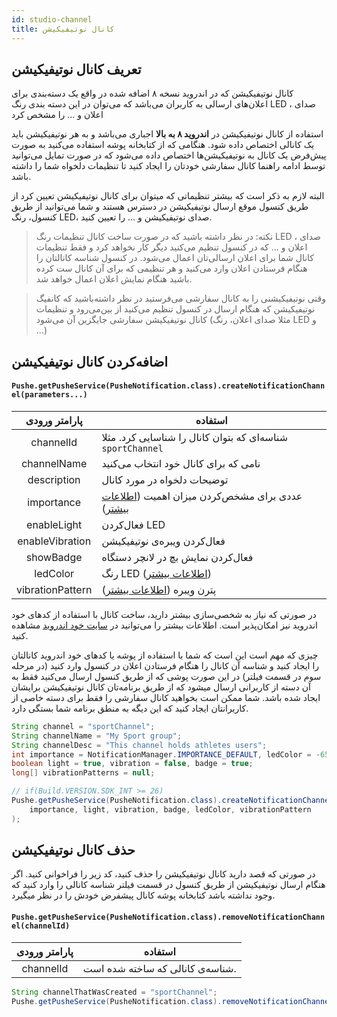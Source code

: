 ```yaml
---
id: studio-channel
title: کانال نوتیفیکیشن
---
```

## تعریف کانال نوتیفیکیشن

کانال نوتیفیکیشن که در اندروید نسخه ۸ اضافه شده در واقع یک دسته‌بندی برای اعلان‌های ارسالی به کاربران می‌باشد که می‌توان در این دسته بندی رنگ LED ، صدای اعلان و ... را مشخص کرد

استفاده از کانال نوتیفیکیشن در **اندروید ۸ به بالا** اجباری می‌باشد و به هر نوتیفیکیشن باید یک کانالی اختصاص داده شود. هنگامی که از کتابخانه پوشه استفاده می‌کنید به صورت پیش‌فرض یک کانال به نوتیفیکیشن‌ها اختصاص داده می‌شود که در صورت تمایل می‌توانید توسط ادامه راهنما کانال سفارشی خودتان را ایجاد کنید تا تنظیمات دلخواه شما را داشته باشد.

 البته لازم به ذکر است که بیشتر تنظیماتی که میتوان برای کانال نوتیفیکیشن تعیین کرد از طریق کنسول موقع ارسال نوتیفیکیشن در دسترس هستند و شما می‌توانید از طریق کنسول، رنگ ‌LED، صدای نوتیفیکیشن و ... را تعیین کنید. 


> نکته: در نظر داشته باشید که در صورت ساخت کانال تنظیمات رنگ LED ، صدای اعلان و ... که در کنسول تنظیم می‌کنید دیگر کار نخواهد کرد و فقط تنظیمات کانال شما برای اعلان ارسالی‌تان اعمال می‌شود. در کنسول شناسه کانالتان را هنگام فرستادن اعلان وارد می‌کنید و هر تنظیمی که برای آن کانال ست کرده باشید هنگام نمایش اعلان اعمال خواهد شد.


> وقتی نوتیفیکیشنی را به کانال سفارشی می‌فرستید در نظر داشته‌باشید که کانفیگ نوتیفیکیشن که هنگام ارسال در کنسول تنظیم می‌کنید از بین‌می‌رود و تنظیمات کانال نوتیفیکیشن سفارشی جایگزین آن می‌شود (مثلا صدای اعلان، رنگ LED و ...)

## اضافه‌کردن کانال نوتیفیکیشن

<div dir='ltr'>

#### `Pushe.getPusheService(PusheNotification.class).createNotificationChannel(parameters...)`


</div>

|پارامتر ورودی|استفاده|
|:--:|--|
|channelId| شناسه‌ای که بتوان کانال را شناسایی کرد. مثلا `sportChannel`|
|channelName|نامی که برای کانال خود انتخاب می‌کنید|
|description|توضیحات دلخواه در مورد کانال|
|importance|عددی برای مشخص‌کردن میزان اهمیت ([اطلاعات بیشتر](https://developer.android.com/training/notify-user/channels#importance))|
|enableLight|فعال‌کردن LED|
|enableVibration|فعال‌کردن ویبره‌ی نوتیفیکیشن|
|showBadge|فعال‌کردن نمایش بچ در لانچر دستگاه|
|ledColor|رنگ LED ([اطلاعات بیشتر](https://developer.android.com/reference/android/app/NotificationChannel.html#setLightColor(int)))|
|vibrationPattern|پترن ویبره ([اطلاعات بیشتر](https://developer.android.com/reference/android/app/NotificationChannel.html#setVibrationPattern(long[])))|

در صورتی که نیاز به شخصی‌سازی بیشتر دارید، ساخت کانال با استفاده از کدهای خود اندروید نیز امکان‌پذیر است. اطلاعات بیشتر را می‌توانید در [سایت خود اندروید](https://developer.android.com/training/notify-user/channels) مشاهده کنید.

چیزی که مهم است این است که شما با استفاده از پوشه یا کدهای خود اندروید کانالتان را ایجاد کنید و شناسه آن کانال را هنگام فرستادن اعلان در کنسول وارد کنید (در مرحله سوم در قسمت فیلتر) در این صورت پوشی که از طریق کنسول ارسال می‌کنید فقط به آن دسته از کاربرانی ارسال میشود که از طریق برنامه‌تان کانال نوتیفیکیشن برایشان ایجاد شده باشد. شما ممکن است بخواهید کانال سفارشی را فقط برای دسته خاصی از کاربرانتان ایجاد کنید که این دیگه به منطق برنامه شما بستگی دارد.

```java
String channel = "sportChannel";
String channelName = "My Sport group";
String channelDesc = "This channel holds athletes users";
int importance = NotificationManager.IMPORTANCE_DEFAULT, ledColor = -65536;
boolean light = true, vibration = false, badge = true;
long[] vibrationPatterns = null;

// if(Build.VERSION.SDK_INT >= 26)
Pushe.getPusheService(PusheNotification.class).createNotificationChannel(channelId, channelName, channelDesc,
    importance, light, vibration, badge, ledColor, vibrationPattern
);
```

## حذف کانال نوتیفیکیشن

در صورتی که قصد دارید کانال نوتیفیکیشن را حذف کنید، کد زیر را فراخوانی کنید. اگر هنگام ارسال نوتیفیکیشن از طریق کنسول در قسمت فیلتر شناسه کانالی را وارد کنید که وجود نداشته باشد کتابخانه پوشه کانال پیشفرض خودش را در نظر میگیرد.

<div dir='ltr'>

#### `Pushe.getPusheService(PusheNotification.class).removeNotificationChannel(channelId)`

</div>

|پارامتر ورودی|استفاده|
|:--:|--|
|channelId|شناسه‌ی کانالی که ساخته شده است.|

```java
String channelThatWasCreated = "sportChannel";
Pushe.getPusheService(PusheNotification.class).removeNotificationChannel(channelThatWasCreated);
```